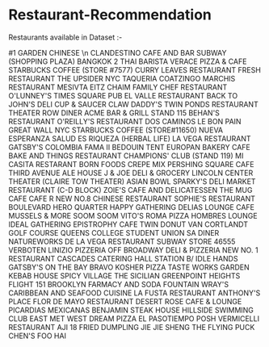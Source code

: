 # Restaurant-Recommendation


Restaurants available in Dataset :-

#1 GARDEN CHINESE
\n CLANDESTINO CAFE AND BAR
SUBWAY (SHOPPING PLAZA)
BANGKOK 2 THAI
BARISTA VERACE PIZZA & CAFE
STARBUCKS COFFEE (STORE #7577)
CURRY LEAVES RESTAURANT
FRESH RESTAURANT
THE UPSIDER NYC
TAQUERIA COATZINGO
MARCHIS RESTAURANT
MESIVTA EITZ CHAIM
FAMILY CHEF RESTAURANT
O'LUNNEY'S TIMES SQUARE PUB
EL VALLE RESTAURANT
BACK TO JOHN'S  DELI
CUP & SAUCER
CLAW DADDY'S
TWIN PONDS RESTAURANT
THEATER ROW DINER
ACME BAR & GRILL
STAND 115
BEHAN'S RESTAURANT
O'REILLY'S RESTAURANT
DOS CAMINOS
LE BON PAIN
GREAT WALL NYC
STARBUCKS COFFEE (STORE#11650)
NUEVA ESPERANZA
SALUD ES RIQUEZA (HERBAL LIFE)
LA VEGA RESTAURANT
GATSBY'S
COLOMBIA FAMA II
BEDOUIN TENT
EUROPAN BAKERY CAFE
BAKE AND THINGS RESTAURANT
CHAMPIONS' CLUB (STAND 119)
MI CASITA RESTARANT
BORN FOODS
CREPE MIX
PERSHING SQUARE CAFE
THIRD AVENUE ALE HOUSE
J & JOE DELI & GROCERY
LINCOLN CENTER THEATER (CLAIRE TOW THEATER)
ASIAN BOWL
SPARKY'S DELI
MARKET RESTAURANT (C-D BLOCK)
ZOIE'S CAFE AND DELICATESSEN
THE MUG CAFE
CAFE R
NEW NO.8 CHINESE RESTAURANT
SOPHIE'S RESTAURANT
BOULEVARD HERO
QUARTER
HAPPY GATHERING
DELIAS LOUNGE CAFE
MUSSELS & MORE
SOOM SOOM
VITO'S ROMA PIZZA
HOMBRES LOUNGE
IDEAL GATHERING
EPISTROPHY CAFE
TWIN DONUT
VAN CORTLANDT GOLF COURSE
QUEENS COLLEGE STUDENT UNION SA DINER
NATUREWORKS
DE LA VEGA RESTAURANT
SUBWAY STORE 46555
VERBOTEN
LINIZIO PIZZERIA
OFF BROADWAY DELI & PIZZERIA
NEW NO. 1 RESTAURANT
CASCADES CATERING HALL
STATION B/ IDLE HANDS
GATSBY'S ON THE BAY
BRAVO KOSHER PIZZA
TASTE WORKS
GARDEN KEBAB HOUSE
SPICY VILLAGE
THE SICILIAN
GREENPOINT HEIGHTS
FLIGHT 151
BROOKLYN FARMACY AND SODA FOUNTAIN
WRAY'S CARIBBEAN AND SEAFOOD CUISINE
LA FUSTA RESTAURANT
ANTHONY'S PLACE
FLOR DE MAYO RESTAURANT
DESERT ROSE CAFE & LOUNGE
PICARDIAS MEXICANAS
BENJAMIN STEAK HOUSE
HILLSIDE SWIMMING CLUB
EAST MET WEST
DREAM PIZZA
EL PASOTIEMPO
POSH
VERMICELLI RESTAURANT
AJI 18
FRIED DUMPLING JIE JIE SHENG
THE FLYING PUCK
CHEN'S FOO HAI
